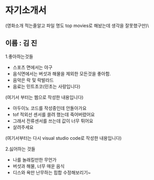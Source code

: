 # 자기소개서

(영화소개 적는줄알고 파일 명도 top movies로 해놨는데 생각을 잘못했구만)\

## 이름 : 김 진

1.좋아하는것들
- 스포츠 면에서는 야구
- 음식면에서는 버섯과 해물을 제외한 모든것을 좋아함.
- 음악은 락 및 락발라드
- 음료는 민트초코(민초는 사랑입니다)

(여기서 부터는 웹으로 작성한 내용입니다)
- 아두이노 코드를 작성중인데 안돌아가요
- tof 적외선 센서를 쓸려 했는데 죽어버렸어요
- 그래서 전류센서를 쓰는데 값이 너무 튀어요
- 살려주세요

(여기서부터는 다시 visual studio code로 작성한 내용입니다)

2.싫어하는 것들
- 나를 놀래킬만한 무언가
- 버섯과 해물, 너무 매운 음식
- 디스와 욕만 난무하는 힙합
수정해보리기~
